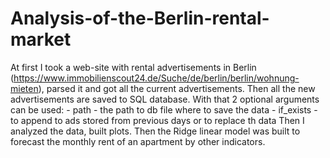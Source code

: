 # Analysis-of-the-Berlin-rental-market
At first I took a web-site with rental advertisements in Berlin (https://www.immobilienscout24.de/Suche/de/berlin/berlin/wohnung-mieten), parsed it and got all the current advertisements. Then all the new advertisements are saved to SQL database. With that 2 optional arguments can be used:
	- path - the path to db file where to save the data
	- if_exists - to append to ads stored from previous days or to replace th data
Then I analyzed the data, built plots. Then the Ridge linear model was built to forecast the monthly rent of an apartment by other indicators.
